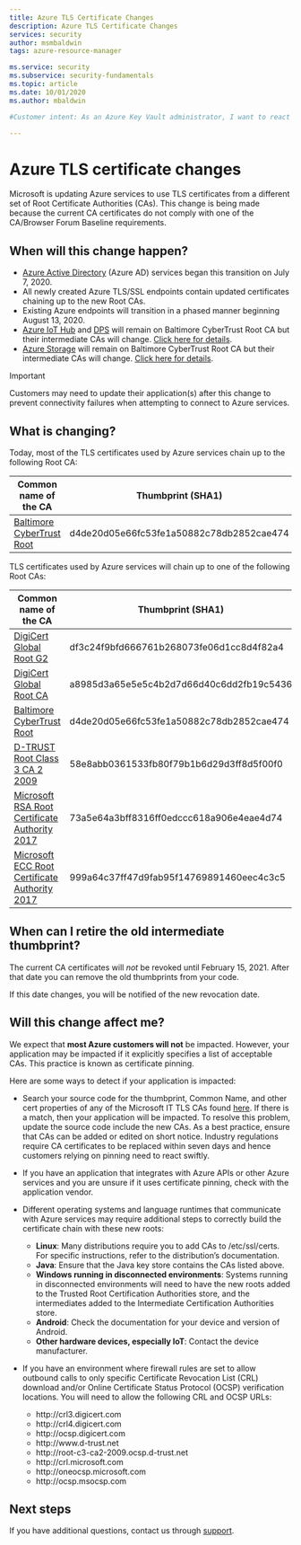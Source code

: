 ```yaml
---
title: Azure TLS Certificate Changes
description: Azure TLS Certificate Changes
services: security
author: msmbaldwin
tags: azure-resource-manager

ms.service: security
ms.subservice: security-fundamentals
ms.topic: article
ms.date: 10/01/2020
ms.author: mbaldwin

#Customer intent: As an Azure Key Vault administrator, I want to react to soft-delete being turned on for all key vaults.

---
```


# Azure TLS certificate changes  

Microsoft is updating Azure services to use TLS certificates from a different set of Root Certificate Authorities (CAs). This change is being made because the current CA certificates do not comply with one of the CA/Browser Forum Baseline requirements.

## When will this change happen?

- [Azure Active Directory](/azure/active-directory) (Azure AD) services began this transition on July 7, 2020.
- All newly created Azure TLS/SSL endpoints contain updated certificates chaining up to the new Root CAs.
- Existing Azure endpoints will transition in a phased manner beginning August 13, 2020.
- [Azure IoT Hub](https://azure.microsoft.com/services/iot-hub) and [DPS](/azure/iot-dps/) will remain on Baltimore CyberTrust Root CA but their intermediate CAs will change. [Click here for details](https://techcommunity.microsoft.com/t5/internet-of-things/azure-iot-tls-changes-are-coming-and-why-you-should-care/ba-p/1658456).
- [Azure Storage](/azure/storage) will remain on Baltimore CyberTrust Root CA but their intermediate CAs will change. [Click here for details](https://techcommunity.microsoft.com/t5/azure-storage/azure-storage-tls-changes-are-coming-and-why-you-care/ba-p/1705518).

> [!IMPORTANT]
> Customers may need to update their application(s) after this change to prevent connectivity failures when attempting to connect to Azure services.

## What is changing?

Today, most of the TLS certificates used by Azure services chain up to the following Root CA:

| Common name of the CA | Thumbprint (SHA1) |
|--|--|
| [Baltimore CyberTrust Root](https://cacerts.digicert.com/BaltimoreCyberTrustRoot.crt) | d4de20d05e66fc53fe1a50882c78db2852cae474 |

TLS certificates used by Azure services will chain up to one of the following Root CAs:

| Common name of the CA | Thumbprint (SHA1) |
|--|--|
| [DigiCert Global Root G2](https://cacerts.digicert.com/DigiCertGlobalRootG2.crt) | df3c24f9bfd666761b268073fe06d1cc8d4f82a4 |
| [DigiCert Global Root CA](https://cacerts.digicert.com/DigiCertGlobalRootCA.crt) | a8985d3a65e5e5c4b2d7d66d40c6dd2fb19c5436 |
| [Baltimore CyberTrust Root](https://cacerts.digicert.com/BaltimoreCyberTrustRoot.crt) | d4de20d05e66fc53fe1a50882c78db2852cae474 |
| [D-TRUST Root Class 3 CA 2 2009](https://www.d-trust.net/cgi-bin/D-TRUST_Root_Class_3_CA_2_2009.crt) | 58e8abb0361533fb80f79b1b6d29d3ff8d5f00f0 |
| [Microsoft RSA Root Certificate Authority 2017](https://www.microsoft.com/pkiops/certs/Microsoft%20RSA%20Root%20Certificate%20Authority%202017.crt) | 73a5e64a3bff8316ff0edccc618a906e4eae4d74 | 
| [Microsoft ECC Root Certificate Authority 2017](https://www.microsoft.com/pkiops/certs/Microsoft%20ECC%20Root%20Certificate%20Authority%202017.crt) | 999a64c37ff47d9fab95f14769891460eec4c3c5 |

## When can I retire the old intermediate thumbprint?

The current CA certificates will *not* be revoked until February 15, 2021. After that date you can remove the old thumbprints from your code.

If this date changes, you will be notified of the new revocation date.

## Will this change affect me? 

We expect that **most Azure customers will not** be impacted.  However, your application may be impacted if it explicitly specifies a list of acceptable CAs. This practice is known as certificate pinning.

Here are some ways to detect if your application is impacted:

- Search your source code for the thumbprint, Common Name, and other cert properties of any of the Microsoft IT TLS CAs found [here](https://www.microsoft.com/pki/mscorp/cps/default.htm). If there is a match, then your application will be impacted. To resolve this problem, update the source code include the new CAs. As a best practice, ensure that CAs can be added or edited on short notice. Industry regulations require CA certificates to be replaced within seven days and hence customers relying on pinning need to react swiftly.

- If you have an application that integrates with Azure APIs or other Azure services and you are unsure if it uses certificate pinning, check with the application vendor.

- Different operating systems and language runtimes that communicate with Azure services may require additional steps to correctly build the certificate chain with these new roots:
    - **Linux**: Many distributions require you to add CAs to /etc/ssl/certs. For specific instructions, refer to the distribution’s documentation.
    - **Java**: Ensure that the Java key store contains the CAs listed above.
    - **Windows running in disconnected environments**: Systems running in disconnected environments will need to have the new roots added to the Trusted Root Certification Authorities store, and the intermediates added to the Intermediate Certification Authorities store.
    - **Android**: Check the documentation for your device and version of Android.
    - **Other hardware devices, especially IoT**: Contact the device manufacturer.

- If you have an environment where firewall rules are set to allow outbound calls to only specific Certificate Revocation List (CRL) download and/or Online Certificate Status Protocol (OCSP) verification locations. You will need to allow the following CRL and OCSP URLs:

    - http://crl3&#46;digicert&#46;com
    - http://crl4&#46;digicert&#46;com
    - http://ocsp&#46;digicert&#46;com
    - http://www&#46;d-trust&#46;net
    - http://root-c3-ca2-2009&#46;ocsp&#46;d-trust&#46;net
    - http://crl&#46;microsoft&#46;com
    - http://oneocsp&#46;microsoft&#46;com
    - http://ocsp&#46;msocsp&#46;com

## Next steps

If you have additional questions, contact us through [support](https://azure.microsoft.com/support/options/).
